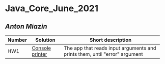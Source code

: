 # Java_Core_June_2021

## *Anton Miazin*

| Number | Solution  | Short description
| --- | --- | --- |
| HW1 | [Console printer]( https://github.com/NikolaevArtem/Java_Core_June_2021/tree/feature/AntonMiazin/src/main/java/Homework_1) | The app that reads input arguments and prints them, until "error" argument |
